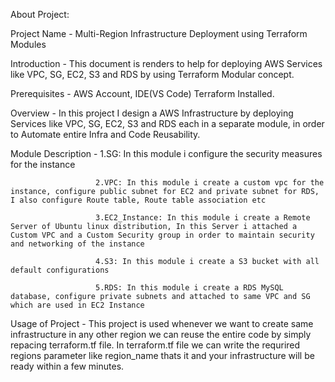 About Project:

  Project Name - Multi-Region Infrastructure Deployment using Terraform Modules
  
  Introduction - This document is renders to help for deploying AWS Services like  VPC, SG, EC2, S3 and RDS by using Terraform Modular concept.
  
  Prerequisites - AWS Account, IDE(VS Code) Terraform Installed.
  
  Overview - In this project I design a AWS Infrastructure by deploying Services like VPC, SG, EC2, S3 and RDS each in a separate module, in order to Automate entire Infra and Code Reusability. 
  
  Module Description - 1.SG: In this module i configure the security measures for the instance
  
                       2.VPC: In this module i create a custom vpc for the instance, configure public subnet for EC2 and private subnet for RDS, I also configure Route table, Route table association etc
                       
                       3.EC2_Instance: In this module i create a Remote Server of Ubuntu linux distribution, In this Server i attached a Custom VPC and a Custom Security group in order to maintain security and networking of the instance
                       
                       4.S3: In this module i create a S3 bucket with all default configurations
                       
                       5.RDS: In this module i create a RDS MySQL database, configure private subnets and attached to same VPC and SG which are used in EC2 Instance
                       
  Usage of Project -  This project is used whenever we want to create same infrastructure in any other region we can reuse the entire code by simply repacing terraform.tf file. In terraform.tf file we can write the requrired regions parameter like region_name thats it and your infrastructure will be ready within a few minutes.
  
